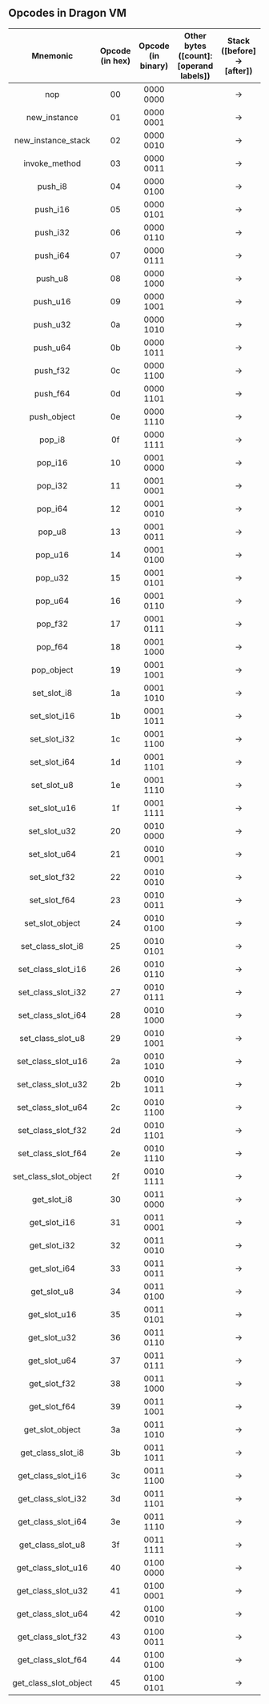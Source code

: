## Opcodes in Dragon VM

| Mnemonic | Opcode (in hex) | Opcode (in binary) | Other bytes ([count]: [operand labels]) | Stack ([before] -> [after]) | Description |
|:--------:|:---------------:|:------------------:|:---------------------------------------:|:---------------------------:|:-----------:|
nop|00|0000 0000| | -> |desc
new_instance|01|0000 0001| | -> |desc
new_instance_stack|02|0000 0010| | -> |desc
invoke_method|03|0000 0011| | -> |desc
push_i8|04|0000 0100| | -> |desc
push_i16|05|0000 0101| | -> |desc
push_i32|06|0000 0110| | -> |desc
push_i64|07|0000 0111| | -> |desc
push_u8|08|0000 1000| | -> |desc
push_u16|09|0000 1001| | -> |desc
push_u32|0a|0000 1010| | -> |desc
push_u64|0b|0000 1011| | -> |desc
push_f32|0c|0000 1100| | -> |desc
push_f64|0d|0000 1101| | -> |desc
push_object|0e|0000 1110| | -> |desc
pop_i8|0f|0000 1111| | -> |desc
pop_i16|10|0001 0000| | -> |desc
pop_i32|11|0001 0001| | -> |desc
pop_i64|12|0001 0010| | -> |desc
pop_u8|13|0001 0011| | -> |desc
pop_u16|14|0001 0100| | -> |desc
pop_u32|15|0001 0101| | -> |desc
pop_u64|16|0001 0110| | -> |desc
pop_f32|17|0001 0111| | -> |desc
pop_f64|18|0001 1000| | -> |desc
pop_object|19|0001 1001| | -> |desc
set_slot_i8|1a|0001 1010| | -> |desc
set_slot_i16|1b|0001 1011| | -> |desc
set_slot_i32|1c|0001 1100| | -> |desc
set_slot_i64|1d|0001 1101| | -> |desc
set_slot_u8|1e|0001 1110| | -> |desc
set_slot_u16|1f|0001 1111| | -> |desc
set_slot_u32|20|0010 0000| | -> |desc
set_slot_u64|21|0010 0001| | -> |desc
set_slot_f32|22|0010 0010| | -> |desc
set_slot_f64|23|0010 0011| | -> |desc
set_slot_object|24|0010 0100| | -> |desc
set_class_slot_i8|25|0010 0101| | -> |desc
set_class_slot_i16|26|0010 0110| | -> |desc
set_class_slot_i32|27|0010 0111| | -> |desc
set_class_slot_i64|28|0010 1000| | -> |desc
set_class_slot_u8|29|0010 1001| | -> |desc
set_class_slot_u16|2a|0010 1010| | -> |desc
set_class_slot_u32|2b|0010 1011| | -> |desc
set_class_slot_u64|2c|0010 1100| | -> |desc
set_class_slot_f32|2d|0010 1101| | -> |desc
set_class_slot_f64|2e|0010 1110| | -> |desc
set_class_slot_object|2f|0010 1111| | -> |desc
get_slot_i8|30|0011 0000| | -> |desc
get_slot_i16|31|0011 0001| | -> |desc
get_slot_i32|32|0011 0010| | -> |desc
get_slot_i64|33|0011 0011| | -> |desc
get_slot_u8|34|0011 0100| | -> |desc
get_slot_u16|35|0011 0101| | -> |desc
get_slot_u32|36|0011 0110| | -> |desc
get_slot_u64|37|0011 0111| | -> |desc
get_slot_f32|38|0011 1000| | -> |desc
get_slot_f64|39|0011 1001| | -> |desc
get_slot_object|3a|0011 1010| | -> |desc
get_class_slot_i8|3b|0011 1011| | -> |desc
get_class_slot_i16|3c|0011 1100| | -> |desc
get_class_slot_i32|3d|0011 1101| | -> |desc
get_class_slot_i64|3e|0011 1110| | -> |desc
get_class_slot_u8|3f|0011 1111| | -> |desc
get_class_slot_u16|40|0100 0000| | -> |desc
get_class_slot_u32|41|0100 0001| | -> |desc
get_class_slot_u64|42|0100 0010| | -> |desc
get_class_slot_f32|43|0100 0011| | -> |desc
get_class_slot_f64|44|0100 0100| | -> |desc
get_class_slot_object|45|0100 0101| | -> |desc
